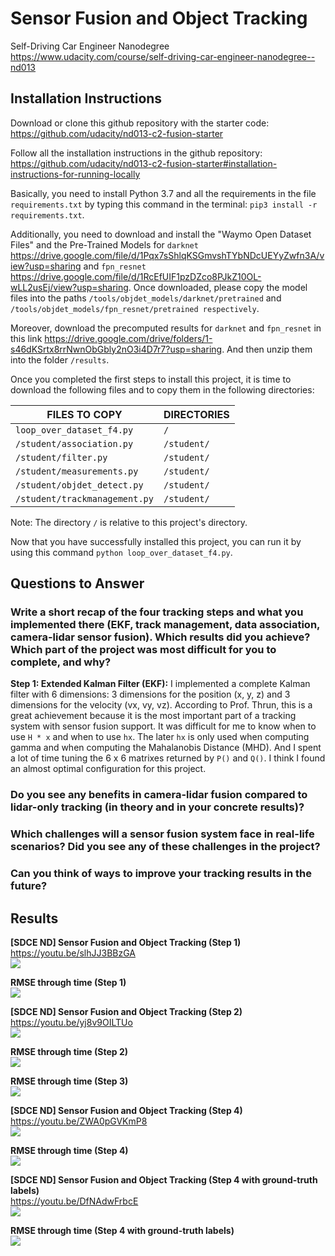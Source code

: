 # Sensor Fusion and Object Tracking
Self-Driving Car Engineer Nanodegree<br/>
https://www.udacity.com/course/self-driving-car-engineer-nanodegree--nd013

## Installation Instructions

Download or clone this github repository with the starter code:
https://github.com/udacity/nd013-c2-fusion-starter

Follow all the installation instructions in the github repository:
https://github.com/udacity/nd013-c2-fusion-starter#installation-instructions-for-running-locally

Basically, you need to install Python 3.7 and all the requirements in the file `requirements.txt` by typing this command in the terminal: `pip3 install -r requirements.txt`.

Additionally, you need to download and install the "Waymo Open Dataset Files" and the Pre-Trained Models for `darknet` <https://drive.google.com/file/d/1Pqx7sShlqKSGmvshTYbNDcUEYyZwfn3A/view?usp=sharing> and `fpn_resnet` <https://drive.google.com/file/d/1RcEfUIF1pzDZco8PJkZ10OL-wLL2usEj/view?usp=sharing>. Once downloaded, please copy the model files into the paths `/tools/objdet_models/darknet/pretrained` and `/tools/objdet_models/fpn_resnet/pretrained respectively`.

Moreover, download the precomputed results for `darknet` and `fpn_resnet` in this link <https://drive.google.com/drive/folders/1-s46dKSrtx8rrNwnObGbly2nO3i4D7r7?usp=sharing>. And then unzip them into the folder `/results`.

Once you completed the first steps to install this project, it is time to download the following files and to copy them in the following directories:

| FILES TO COPY | DIRECTORIES |
| ------------- | -------------|
| `loop_over_dataset_f4.py` | `/` |
| `/student/association.py` | `/student/` |
| `/student/filter.py` | `/student/` |
| `/student/measurements.py` | `/student/` |
| `/student/objdet_detect.py` | `/student/` |
| `/student/trackmanagement.py` | `/student/` |

Note: The directory `/` is relative to this project's directory.

Now that you have successfully installed this project, you can run it by using this command `python loop_over_dataset_f4.py`.

## Questions to Answer

### Write a short recap of the four tracking steps and what you implemented there (EKF, track management, data association, camera-lidar sensor fusion). Which results did you achieve? Which part of the project was most difficult for you to complete, and why?

**Step 1: Extended Kalman Filter (EKF):** I implemented a complete Kalman filter with 6 dimensions: 3 dimensions for the position (x, y, z) and 3 dimensions for the velocity (vx, vy, vz). According to Prof. Thrun, this is a great achievement because it is the most important part of a tracking system with sensor fusion support. It was difficult for me to know when to use `H * x` and when to use `hx`. The later `hx` is only used when computing gamma and when computing the Mahalanobis Distance (MHD). And I spent a lot of time tuning the 6 x 6 matrixes returned by `P()` and `Q()`. I think I found an almost optimal configuration for this project.
    
### Do you see any benefits in camera-lidar fusion compared to lidar-only tracking (in theory and in your concrete results)?
    
### Which challenges will a sensor fusion system face in real-life scenarios? Did you see any of these challenges in the project?

### Can you think of ways to improve your tracking results in the future?

## Results

**[SDCE ND] Sensor Fusion and Object Tracking (Step 1)**<br/>
https://youtu.be/slhJJ3BBzGA<br/>
<img src='images/step1-video.png'/>

**RMSE through time (Step 1)**<br/>
<img src='images/RMSE1.png'/>

**[SDCE ND] Sensor Fusion and Object Tracking (Step 2)**<br/>
https://youtu.be/yj8v9OILTUo<br/>
<img src='images/step2-video.png'/>

**RMSE through time (Step 2)**<br/>
<img src='images/RMSE2.png'/>

**RMSE through time (Step 3)**<br/>
<img src='images/RMSE3.png'/>

**[SDCE ND] Sensor Fusion and Object Tracking (Step 4)**<br/>
https://youtu.be/ZWA0pGVKmP8<br/>
<img src='images/step4-video.png'/>

**RMSE through time (Step 4)**<br/>
<img src='images/RMSE4.png'/>

**[SDCE ND] Sensor Fusion and Object Tracking (Step 4 with ground-truth labels)**<br/>
https://youtu.be/DfNAdwFrbcE<br/>
<img src='images/step4p-video.png'/>

**RMSE through time (Step 4 with ground-truth labels)**<br/>
<img src='images/RMSE4P.png'/>

